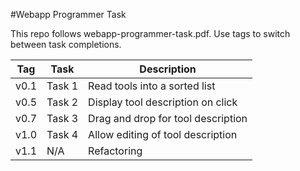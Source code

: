 
#Webapp Programmer Task

This repo follows webapp-programmer-task.pdf. Use tags to switch between task 
completions.

| Tag   | Task    | Description                             |
|-------|---------|-----------------------------------------|
| v0.1  | Task 1  | Read tools into a sorted list           |
| v0.5  | Task 2  | Display tool description on click       |
| v0.7  | Task 3  | Drag and drop for tool description      |
| v1.0  | Task 4  | Allow editing of tool description       |
| v1.1  |   N/A   | Refactoring                             |
